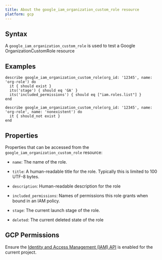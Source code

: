 ```yaml
---
title: About the google_iam_organization_custom_role resource
platform: gcp
---
```


## Syntax
A `google_iam_organization_custom_role` is used to test a Google OrganizationCustomRole resource

## Examples
```
describe google_iam_organization_custom_role(org_id: '12345', name: 'org-role') do
  it { should exist }
  its('stage') { should eq 'GA' }
  its('included_permissions') { should eq ["iam.roles.list"] }
end

describe google_iam_organization_custom_role(org_id: '12345', name: 'org-role', name: 'nonexistent') do
  it { should_not exist }
end
```

## Properties
Properties that can be accessed from the `google_iam_organization_custom_role` resource:


  * `name`: The name of the role.

  * `title`: A human-readable title for the role. Typically this is limited to 100 UTF-8 bytes.

  * `description`: Human-readable description for the role

  * `included_permissions`: Names of permissions this role grants when bound in an IAM policy.

  * `stage`: The current launch stage of the role.

  * `deleted`: The current deleted state of the role


## GCP Permissions

Ensure the [Identity and Access Management (IAM) API](https://console.cloud.google.com/apis/library/iam.googleapis.com/) is enabled for the current project.
